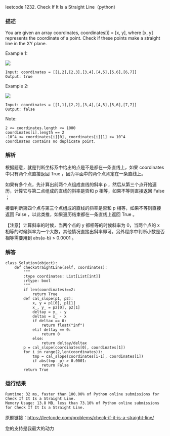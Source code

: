 leetcode  1232. Check If It Is a Straight Line（python）

### 描述



You are given an array coordinates, coordinates[i] = [x, y], where [x, y] represents the coordinate of a point. Check if these points make a straight line in the XY plane.



Example 1:

![](https://assets.leetcode.com/uploads/2019/10/15/untitled-diagram-2.jpg)


	Input: coordinates = [[1,2],[2,3],[3,4],[4,5],[5,6],[6,7]]
	Output: true
	
Example 2:


![](https://assets.leetcode.com/uploads/2019/10/09/untitled-diagram-1.jpg)

	Input: coordinates = [[1,1],[2,2],[3,4],[4,5],[5,6],[7,7]]
	Output: false




Note:

	2 <= coordinates.length <= 1000
	coordinates[i].length == 2
	-10^4 <= coordinates[i][0], coordinates[i][1] <= 10^4
	coordinates contains no duplicate point.


### 解析

根据题意，就是判断坐标系中给出的点是不是都在一条直线上，如果 coordinates 中只有两个点直接返回 True ，因为平面中的两个点肯定在一条直线上。

如果有多个点，先计算出前两个点组成直线的斜率 p ，然后从第三个点开始遍历，计算它与第二点组成的直线的斜率是否和 p 相等，如果不等则直接返回 False ；

接着判断第四个点与第三个点组成的直线的斜率是否和 p 相等，如果不等则直接返回 False ，以此类推，如果遍历结束都在一条直线上返回 True 。

【注意】计算斜率的时候，当两个点的 y 都相等的时候斜率为 0，当两个点的 x 相等的时候斜率为一个大数，其他情况直接出斜率即可。另外程序中判断小数是否相等需要用到 abs(a-b) > 0.0001 。

### 解答
				

	class Solution(object):
	    def checkStraightLine(self, coordinates):
	        """
	        :type coordinates: List[List[int]]
	        :rtype: bool
	        """
	        if len(coordinates)==2:
	            return True
	        def cal_slope(p1, p2):
	            x, y = p1[0], p1[1]
	            x_, y_ = p2[0], p2[1]
	            deltay = y_ - y
	            deltax = x_ - x
	            if deltax == 0:
	                return float("inf")
	            elif deltay == 0:
	                return 0
	            else:
	                return deltay/deltax
	        p = cal_slope(coordinates[0], coordinates[1])
	        for i in range(2,len(coordinates)):
	            tmp = cal_slope(coordinates[i-1], coordinates[i])
	            if abs(tmp- p) > 0.0001:
	                return False
	        return True
            	      
			
### 运行结果

	Runtime: 32 ms, faster than 100.00% of Python online submissions for Check If It Is a Straight Line.
	Memory Usage: 13.8 MB, less than 73.10% of Python online submissions for Check If It Is a Straight Line.



原题链接：https://leetcode.com/problems/check-if-it-is-a-straight-line/



您的支持是我最大的动力
